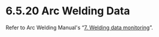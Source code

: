 ﻿# 6.5.20 Arc Welding Data

Refer to Arc Welding Manual's “[7. Welding data monitoring](https://hrbook-hrc.web.app/#/view/doc-arc-weld/english/7_Monitoring/README)”.
